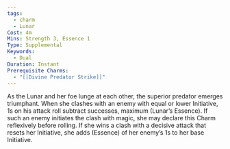 ```yaml
---
tags:
  - charm
  - Lunar
Cost: 4m
Mins: Strength 3, Essence 1
Type: Supplemental
Keywords:
  - Dual
Duration: Instant
Prerequisite Charms:
  - "[[Divine Predator Strike]]"
---
```

As the Lunar and her foe lunge at each other, the superior predator emerges triumphant. When she clashes with an enemy with equal or lower Initiative, 1s on his attack roll subtract successes, maximum (Lunar’s Essence). If such an enemy initiates the clash with magic, she may declare this Charm reflexively before rolling. If she wins a clash with a decisive attack that resets her Initiative, she adds (Essence) of her enemy’s 1s to her base Initiative.